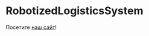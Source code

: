 # RobotizedLogisticsSystem

Посетите [наш сайт](https://kalashnikovacademyrobo.github.io/RobotizedLogisticsSystem)!
